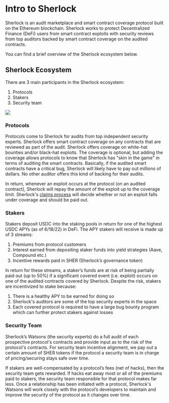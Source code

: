# Intro to Sherlock

Sherlock is an audit marketplace and smart contract coverage protocol built on the Ethereum blockchain. Sherlock works to protect Decentralized Finance (DeFi) users from smart contract exploits with security reviews from top auditors backed by smart contract coverage on the audited contracts.

You can find a brief overview of the Sherlock ecosystem below.

## Sherlock Ecosystem

There are 3 main participants in the Sherlock ecosystem:

1. Protocols
2. Stakers
3. Security team

![](https://i.imgur.com/bQxJd02.png)

### Protocols

Protocols come to Sherlock for audits from top independent security experts. Sherlock offers smart contract coverage on any contracts that are reviewed as part of the audit. Sherlock offers coverage on white-hat bounties and/or black-hat exploits. The coverage is optional, but adding the coverage allows protocols to know that Sherlock has "skin in the game" in terms of auditing the smart contracts. Basically, if the audited smart contracts have a critical bug, Sherlock will likely have to pay out millions of dollars. No other auditor offers this kind of backing for their audits.

In return, whenever an exploit occurs at the protocol (on an audited contract), Sherlock will repay the amount of the exploit up to the coverage limit. Sherlock's [claims process](coverage/claims/claims-process.md) will decide whether or not an exploit falls under coverage and should be paid out.

### Stakers

Stakers deposit USDC into the staking pools in return for one of the highest USDC APYs (as of 6/18/22) in DeFi. The APY stakers will receive is made up of 3 streams:

1. Premiums from protocol customers
2. Interest earned from depositing staker funds into yield strategies (Aave, Compound etc.)
3. Incentive rewards paid in SHER (Sherlock’s governance token)

In return for these streams, a staker’s funds are at risk of being partially paid out (up to 50%) if a significant covered event (i.e. exploit) occurs on one of the audited contracts covered by Sherlock. Despite the risk, stakers are incentivized to stake because:

1. There is a healthy APY to be earned for doing so
2. Sherlock's auditors are some of the top security experts in the space
3. Each covered protocol is required to have a large bug bounty program which can further protect stakers against losses

### Security Team

Sherlock’s Watsons (the security experts) do a full audit of each prospective protocol's contracts and provide input as to the risk of the protocol's contracts. For security team incentive alignment, we pay out a certain amount of SHER tokens if the protocol a security team is in charge of pricing/securing stays safe over time.

If stakers are well-compensated by a protocol’s fees (net of hacks), then the security team gets rewarded. If hacks eat away most or all of the premiums paid to stakers, the security team responsible for that protocol makes far less. Once a relationship has been initiated with a protocol, Sherlock's Watsons will work closely with the protocol’s developers to maintain and improve the security of the protocol as it changes over time.
